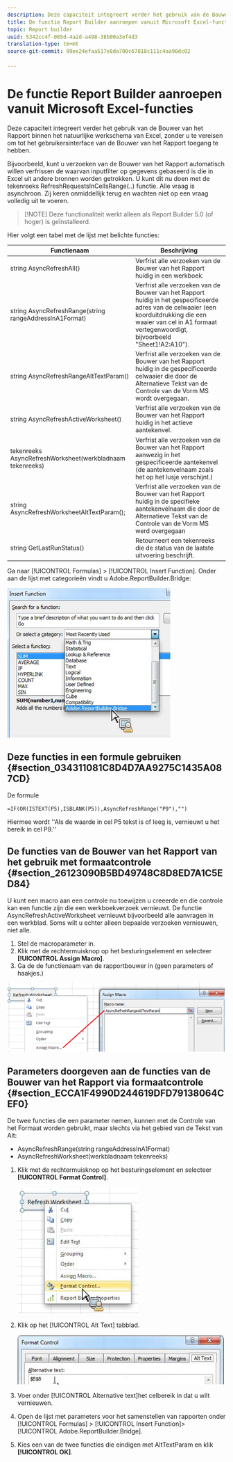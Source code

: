 ```yaml
---
description: Deze capaciteit integreert verder het gebruik van de Bouwer van het Rapport binnen het natuurlijke werkschema van Excel, zonder u te vereisen om tot het gebruikersinterface van de Bouwer van het Rapport toegang te hebben.
title: De functie Report Builder aanroepen vanuit Microsoft Excel-functies
topic: Report builder
uuid: 5342cc4f-085d-4a2d-a498-38b00a3ef4d3
translation-type: tm+mt
source-git-commit: 99ee24efaa517e8da700c67818c111c4aa90dc02

---
```



# De functie Report Builder aanroepen vanuit Microsoft Excel-functies

Deze capaciteit integreert verder het gebruik van de Bouwer van het Rapport binnen het natuurlijke werkschema van Excel, zonder u te vereisen om tot het gebruikersinterface van de Bouwer van het Rapport toegang te hebben.

Bijvoorbeeld, kunt u verzoeken van de Bouwer van het Rapport automatisch willen verfrissen de waarvan inputfilter op gegevens gebaseerd is die in Excel uit andere bronnen worden getrokken. U kunt dit nu doen met de tekenreeks RefreshRequestsInCellsRange(..) functie. Alle vraag is asynchroon. Zij keren onmiddellijk terug en wachten niet op een vraag volledig uit te voeren.

> [!NOTE] Deze functionaliteit werkt alleen als Report Builder 5.0 (of hoger) is geïnstalleerd.

Hier volgt een tabel met de lijst met belichte functies:

| Functienaam | Beschrijving |
|---|---|
| string AsyncRefreshAll() | Verfrist alle verzoeken van de Bouwer van het Rapport huidig in een werkboek. |
| string AsyncRefreshRange(string rangeAddressInA1Format) | Verfrist alle verzoeken van de Bouwer van het Rapport huidig in het gespecificeerde adres van de celwaaier (een koorduitdrukking die een waaier van cel in A1 formaat vertegenwoordigt, bijvoorbeeld &quot;Sheet1!A2:A10&quot;). |
| string AsyncRefreshRangeAltTextParam() | Verfrist alle verzoeken van de Bouwer van het Rapport huidig in de gespecificeerde celwaaier die door de Alternatieve Tekst van de Controle van de Vorm MS wordt overgegaan. |
| string AsyncRefreshActiveWorksheet() | Verfrist alle verzoeken van de Bouwer van het Rapport huidig in het actieve aantekenvel. |
| tekenreeks AsyncRefreshWorksheet(werkbladnaam tekenreeks) | Verfrist alle verzoeken van de Bouwer van het Rapport aanwezig in het gespecificeerde aantekenvel (de aantekenvelnaam zoals het op het lusje verschijnt.) |
| string AsyncRefreshWorksheetAltTextParam(); | Verfrist alle verzoeken van de Bouwer van het Rapport huidig in de specifieke aantekenvelnaam die door de Alternatieve Tekst van de Controle van de Vorm MS werd overgegaan |
| string GetLastRunStatus() | Retourneert een tekenreeks die de status van de laatste uitvoering beschrijft. |

Ga naar [!UICONTROL Formulas] > [!UICONTROL Insert Function]. Onder aan de lijst met categorieën vindt u Adobe.ReportBuilder.Bridge:

![](assets/arb_functions.png)

## Deze functies in een formule gebruiken {#section_034311081C8D4D7AA9275C1435A087CD}

De formule

```
=IF(OR(ISTEXT(P5),ISBLANK(P5)),AsyncRefreshRange("P9"),"")
```

Hiermee wordt &#39;&#39;Als de waarde in cel P5 tekst is of leeg is, vernieuwt u het bereik in cel P9.&#39;&#39;

## De functies van de Bouwer van het Rapport van het gebruik met formaatcontrole {#section_26123090B5BD49748C8D8ED7A1C5ED84}

U kunt een macro aan een controle nu toewijzen u creeerde en die controle kan een functie zijn die een werkboekverzoek vernieuwt. De functie AsyncRefreshActiveWorksheet vernieuwt bijvoorbeeld alle aanvragen in een werkblad. Soms wilt u echter alleen bepaalde verzoeken vernieuwen, niet alle.

1. Stel de macroparameter in.
1. Klik met de rechtermuisknop op het besturingselement en selecteer **[!UICONTROL Assign Macro]**.
1. Ga de de functienaam van de rapportbouwer in (geen parameters of haakjes.)

![](assets/assign_macro.png)

## Parameters doorgeven aan de functies van de Bouwer van het Rapport via formaatcontrole {#section_ECCA1F4990D244619DFD79138064CEF0}

De twee functies die een parameter nemen, kunnen met de Controle van het Formaat worden gebruikt, maar slechts via het gebied van de Tekst van Alt:

* AsyncRefreshRange(string rangeAddressInA1Format)
* AsyncRefreshWorksheet(werkbladnaam tekenreeks)

1. Klik met de rechtermuisknop op het besturingselement en selecteer **[!UICONTROL Format Control]**.

   ![](assets/format_control.png)

1. Klik op het [!UICONTROL Alt Text] tabblad.

   ![](assets/alt_text.png)

1. Voer onder [!UICONTROL Alternative text]het celbereik in dat u wilt vernieuwen.
1. Open de lijst met parameters voor het samenstellen van rapporten onder [!UICONTROL Formulas] > [!UICONTROL Insert Function]> [!UICONTROL Adobe.ReportBuilder.Bridge].

1. Kies een van de twee functies die eindigen met AltTextParam en klik **[!UICONTROL OK]**.

